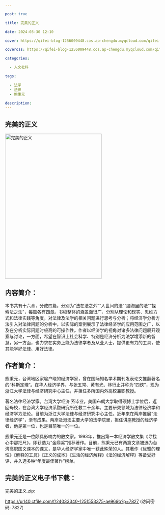```yaml
---

post: true

title: 完美的正义

date: 2024-05-30 12:10

cover: https://qifei-blog-1256009448.cos.ap-chengdu.myqcloud.com/qifei-blog/s32279561.jpg

coveross: https://qifei-blog-1256009448.cos.ap-chengdu.myqcloud.com/qifei-blog/s32279561.jpg

categories:

  - 人文社科

tags:

  - 法学
  - 法律
  - 熊秉元

description:
---
```


## 完美的正义

<img alt="完美的正义" class="aligncenter loading" data-was-processed="true" decoding="async" fetchpriority="high" height="471" src="https://qifei-blog-1256009448.cos.ap-chengdu.myqcloud.com/qifei-blog/s32279561.jpg" style="cursor: zoom-in;" width="314"/>

## 内容简介：

本书共有十六章，分成四篇，分别为“法在法之外”“人世间的法”“脑海里的法”“探索法之法”，每篇各有四章。书稿整体的涵盖面很广，分别从理论和现实、思维方式和法律实践等角度，对法律及法学的相关问题进行思考与分析；将经济学分析方法引入对法律问题的分析中，以实际的案例展示了法律经济学的应用范围之广，以及在分析实际问题时极高的可操作性。作者以经济学的视角对诸多法律问题展开观察与讨论，一方面，希望在智识上社会科学、特别是经济分析为法学增添新的智慧，另一方面，也力求在实务上能为法律学者及从业人士，提供更有力的工具，使其能学好法律、用好法律。

## 作者简介：

熊秉元，台湾地区家喻户晓的经济学家，曾在国际知名学术期刊发表论文推翻著名的“科斯定理”。在华人经济学界，与张五常、黄有光、林行止并称为“四侠”，现为浙江大学法律与经济研究中心主任，并担任多所国内外高校兼职教授。

著名法律经济学家。台湾大学经济 系毕业，美国布朗大学取得硕博士学位后，返回母校，在台湾大学经济系暨研究所任教二十余年，主要研究领域为法律经济学和经济学方法论。目前为浙江大学法律与经济研究中心主任。近年来在两岸推展“法律经济学”，渐有成果。两岸及港澳主要大学的法学院里，担任讲座教授的经济学者，他是第一位，也是目前唯一的一位。

熊秉元还是一位颇具影响力的散文家。1993年，推出第一本经济学散文集《寻找心中那把尺》，即获选为“金鼎奖”推荐著作。目前，熊秉元已有两篇文章被选为台湾高职国文课本的课文，是华人经济学家中唯一获此殊荣的人。其著作《优雅的理性》《解释的工具》《正义的成本》《生活的经济解释》《法的经济解释》等备受好评，并入选多种“年度最佳著作”榜单。

## 完美的正义电子书下载：

完美的正义.zip: 

https://url40.ctfile.com/f/24033340-1251553375-ae969b?p=7827 (访问密码: 7827)

